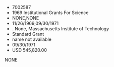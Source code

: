 * 7002587
* 1969 Institutional Grants For Science
* NONE,NONE
* 11/26/1969,09/30/1971
*  . None, Massachusetts Institute of Technology
* Standard Grant
*   name not available
* 09/30/1971
* USD 545,820.00

NONE